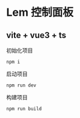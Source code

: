 # Lem 控制面板

## vite + vue3 + ts

初始化项目
```
npm i
```
启动项目
```
npm run dev
```
构建项目
```
npm run build
```